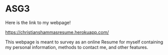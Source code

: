 # ASG3
 
Here is the link to my webpage!

https://christianshammasresume.herokuapp.com/

This webpage is meant to survey as an online Resume for myself containing my personal information, methods to contact me, and other features.
